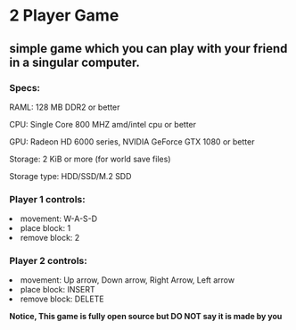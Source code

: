 # 2 Player Game

## simple game which you can play with your friend in a singular computer.

### Specs:
RAML: 128 MB DDR2 or better

CPU: Single Core 800 MHZ amd/intel cpu or better

GPU: Radeon HD 6000 series, NVIDIA GeForce GTX 1080 or better

Storage: 2 KiB or more (for world save files)

Storage type: HDD/SSD/M.2 SDD

### Player 1 controls:
<li>movement: W-A-S-D</li>
<li>place block: 1</li>
<li>remove block: 2</li>

### Player 2 controls:
<li>movement: Up arrow, Down arrow, Right Arrow, Left arrow</li>
<li>place block: INSERT</li>
<li>remove block: DELETE</li>


<b>Notice, This game is fully open source but DO NOT say it is made by you</b>
